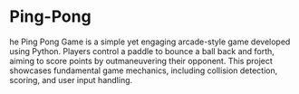 # Ping-Pong
he Ping Pong Game is a simple yet engaging arcade-style game developed using Python. Players control a paddle to bounce a ball back and forth, aiming to score points by outmaneuvering their opponent. This project showcases fundamental game mechanics, including collision detection, scoring, and user input handling.
